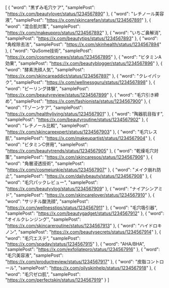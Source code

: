 [
  {
    "word": "黒ずみ毛穴ケア",
    "samplePost": "https://x.com/beautylover/status/1234567890"
  },
  {
    "word": "レチノール美容液",
    "samplePost": "https://x.com/skincarefan/status/1234567891"
  },
  {
    "word": "混合肌対策",
    "samplePost": "https://x.com/makeuppro/status/1234567892"
  },
  {
    "word": "いちご鼻解消",
    "samplePost": "https://x.com/beautytips/status/1234567893"
  },
  {
    "word": "角栓除去法",
    "samplePost": "https://x.com/skinhealth/status/1234567894"
  },
  {
    "word": "QuSome技術",
    "samplePost": "https://x.com/cosmeticsnews/status/1234567895"
  },
  {
    "word": "ビタミンA効果",
    "samplePost": "https://x.com/beautyblogger/status/1234567896"
  },
  {
    "word": "酵素洗顔人気",
    "samplePost": "https://x.com/skincareaddict/status/1234567897"
  },
  {
    "word": "クレイパック",
    "samplePost": "https://x.com/wellnessguru/status/1234567898"
  },
  {
    "word": "ピーリング体験",
    "samplePost": "https://x.com/beautyreview/status/1234567899"
  },
  {
    "word": "毛穴引き締め",
    "samplePost": "https://x.com/fashionista/status/1234567900"
  },
  {
    "word": "Tゾーンケア",
    "samplePost": "https://x.com/healthyliving/status/1234567901"
  },
  {
    "word": "陶器肌目指す",
    "samplePost": "https://x.com/beautyroutine/status/1234567902"
  },
  {
    "word": "レチノール比較",
    "samplePost": "https://x.com/skincareexpert/status/1234567903"
  },
  {
    "word": "毛穴レス肌",
    "samplePost": "https://x.com/makeupartist/status/1234567904"
  },
  {
    "word": "ビタミンC併用",
    "samplePost": "https://x.com/beautytrends/status/1234567905"
  },
  {
    "word": "乾燥毛穴対策",
    "samplePost": "https://x.com/skincaresos/status/1234567906"
  },
  {
    "word": "角層浸透技術",
    "samplePost": "https://x.com/cosmejunkie/status/1234567907"
  },
  {
    "word": "メイク崩れ防止",
    "samplePost": "https://x.com/dailybeauty/status/1234567908"
  },
  {
    "word": "毛穴パックレビュー",
    "samplePost": "https://x.com/beautyvlog/status/1234567909"
  },
  {
    "word": "ナイアシンアミド",
    "samplePost": "https://x.com/skincarelover/status/1234567910"
  },
  {
    "word": "サリチル酸洗顔",
    "samplePost": "https://x.com/wellnesstips/status/1234567911"
  },
  {
    "word": "毛穴吸引器",
    "samplePost": "https://x.com/beautygadget/status/1234567912"
  },
  {
    "word": "オイルクレンジング",
    "samplePost": "https://x.com/skincareroutine/status/1234567913"
  },
  {
    "word": "ハイドロキノン",
    "samplePost": "https://x.com/beautysecrets/status/1234567914"
  },
  {
    "word": "毛穴エステ",
    "samplePost": "https://x.com/spaday/status/1234567915"
  },
  {
    "word": "AHA/BHA",
    "samplePost": "https://x.com/exfoliatepro/status/1234567916"
  },
  {
    "word": "毛穴美容液",
    "samplePost": "https://x.com/productreview/status/1234567917"
  },
  {
    "word": "皮脂コントロール",
    "samplePost": "https://x.com/oilyskinhelp/status/1234567918"
  },
  {
    "word": "毛穴ゼロ肌",
    "samplePost": "https://x.com/perfectskin/status/1234567919"
  }
]
